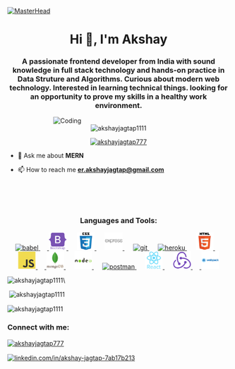 

[![MasterHead](https://res.cloudinary.com/practicaldev/image/fetch/s--WPQ75f2s--/c_imagga_scale,f_auto,fl_progressive,h_420,q_auto,w_1000/https://dev-to-uploads.s3.amazonaws.com/uploads/articles/epv55hgtsfi8csprpj9u.jpg)](https://rishavchanda.io)

<h1 align="center">Hi 👋, I'm Akshay</h1>
<h3 align="center">A passionate frontend developer from India 
             with sound knowledge in full stack technology
              and hands-on practice in Data Struture and
               Algorithms. Curious about
                  modern web technology.
                   Interested in learning technical things.
                  looking for an opportunity to
                  prove my skills in a healthy
                   work environment.</h3>
<img align="right" alt="Coding" width="400" src="https://fairchanceforcrm.com/wp-content/uploads/2021/01/sales-manager-openings.gif">

<p align="center"> <img src="https://komarev.com/ghpvc/?username=akshayjagtap1111&label=Profile%20views&color=0e75b6&style=flat" alt="akshayjagtap1111" /> </p>

<p align="center"> <a href="https://twitter.com/akshayjagtap777" target="blank"><img src="https://img.shields.io/twitter/follow/akshayjagtap777?logo=twitter&style=for-the-badge" alt="akshayjagtap777" /></a> </p>

- 💬 Ask me about **MERN**

- 📫 How to reach me **er.akshayjagtap@gmail.com**
\
&nbsp;
\
&nbsp;
\
&nbsp;
\
&nbsp;


<h3 align="center">Languages and Tools:</h3>
<p align="center"> <a href="https://babeljs.io/" target="_blank" rel="noreferrer"> <img src="https://www.vectorlogo.zone/logos/babeljs/babeljs-icon.svg" alt="babel" width="40" height="40" margin="30"/> </a> &nbsp;&nbsp;&nbsp;&nbsp;<a href="https://getbootstrap.com" target="_blank" rel="noreferrer"> <img src="https://raw.githubusercontent.com/devicons/devicon/master/icons/bootstrap/bootstrap-plain-wordmark.svg" alt="bootstrap" width="40" height="40"/> </a>&nbsp;&nbsp;&nbsp;&nbsp; <a href="https://www.w3schools.com/css/" target="_blank" rel="noreferrer"> <img src="https://raw.githubusercontent.com/devicons/devicon/master/icons/css3/css3-original-wordmark.svg" alt="css3" width="40" height="40"/> </a>&nbsp;&nbsp;&nbsp;&nbsp; <a href="https://expressjs.com" target="_blank" rel="noreferrer"> <img src="https://raw.githubusercontent.com/devicons/devicon/master/icons/express/express-original-wordmark.svg" alt="express" width="40" height="40"/> </a>&nbsp;&nbsp;&nbsp;&nbsp; <a href="https://git-scm.com/" target="_blank" rel="noreferrer"> <img src="https://www.vectorlogo.zone/logos/git-scm/git-scm-icon.svg" alt="git" width="40" height="40"/> </a>&nbsp;&nbsp;&nbsp;&nbsp; <a href="https://heroku.com" target="_blank" rel="noreferrer"> <img src="https://www.vectorlogo.zone/logos/heroku/heroku-icon.svg" alt="heroku" width="40" height="40"/> </a>&nbsp;&nbsp;&nbsp;&nbsp; <a href="https://www.w3.org/html/" target="_blank" rel="noreferrer"> <img src="https://raw.githubusercontent.com/devicons/devicon/master/icons/html5/html5-original-wordmark.svg" alt="html5" width="40" height="40"/> </a>&nbsp;&nbsp;&nbsp;&nbsp; <a href="https://developer.mozilla.org/en-US/docs/Web/JavaScript" target="_blank" rel="noreferrer"> <img src="https://raw.githubusercontent.com/devicons/devicon/master/icons/javascript/javascript-original.svg" alt="javascript" width="40" height="40"/> </a> &nbsp;&nbsp;&nbsp;&nbsp;<a href="https://www.mongodb.com/" target="_blank" rel="noreferrer"> <img src="https://raw.githubusercontent.com/devicons/devicon/master/icons/mongodb/mongodb-original-wordmark.svg" alt="mongodb" width="40" height="40"/> </a>&nbsp;&nbsp;&nbsp;&nbsp; <a href="https://nodejs.org" target="_blank" rel="noreferrer"> <img src="https://raw.githubusercontent.com/devicons/devicon/master/icons/nodejs/nodejs-original-wordmark.svg" alt="nodejs" width="40" height="40"/> </a>&nbsp;&nbsp;&nbsp;&nbsp; <a href="https://postman.com" target="_blank" rel="noreferrer"> <img src="https://www.vectorlogo.zone/logos/getpostman/getpostman-icon.svg" alt="postman" width="40" height="40"/> </a>&nbsp;&nbsp;&nbsp;&nbsp; <a href="https://reactjs.org/" target="_blank" rel="noreferrer"> <img src="https://raw.githubusercontent.com/devicons/devicon/master/icons/react/react-original-wordmark.svg" alt="react" width="40" height="40"/> </a>&nbsp;&nbsp;&nbsp;&nbsp; <a href="https://redux.js.org" target="_blank" rel="noreferrer"> <img src="https://raw.githubusercontent.com/devicons/devicon/master/icons/redux/redux-original.svg" alt="redux" width="40" height="40"/> </a> &nbsp;&nbsp;&nbsp;&nbsp;<a href="https://webpack.js.org" target="_blank" rel="noreferrer"> <img src="https://raw.githubusercontent.com/devicons/devicon/d00d0969292a6569d45b06d3f350f463a0107b0d/icons/webpack/webpack-original-wordmark.svg" alt="webpack" width="40" height="40"/> </a> </p>

<p><img align="left" src="https://github-readme-stats.vercel.app/api/top-langs?username=akshayjagtap1111&show_icons=true&locale=en&layout=compact" alt="akshayjagtap1111" /></p>
\
&nbsp;

<p>&nbsp;<img align="center" src="https://github-readme-stats.vercel.app/api?username=akshayjagtap1111&show_icons=true&locale=en" alt="akshayjagtap1111" /></p>

<p><img align="center" src="https://github-readme-streak-stats.herokuapp.com/?user=akshayjagtap1111&" alt="akshayjagtap1111" /></p>


<h3 align="left">Connect with me:</h3>


<p align="left">
<a href="https://twitter.com/akshayjagtap777" target="blank"><img align="center" src="https://raw.githubusercontent.com/rahuldkjain/github-profile-readme-generator/master/src/images/icons/Social/twitter.svg" alt="akshayjagtap777" height="30" width="40" /></a>
  
  
<a href="https://linkedin.com/in/linkedin.com/in/akshay-jagtap-7ab17b213" target="blank"><img align="center" src="https://raw.githubusercontent.com/rahuldkjain/github-profile-readme-generator/master/src/images/icons/Social/linked-in-alt.svg" alt="linkedin.com/in/akshay-jagtap-7ab17b213" height="30" width="40" /></a>
</p>
